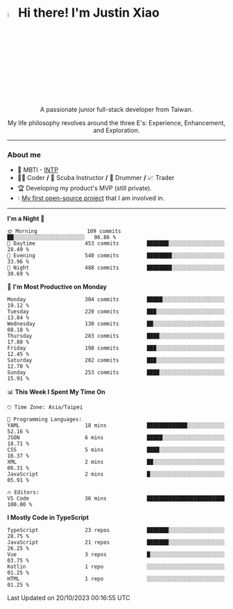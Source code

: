 # <img src="https://media.giphy.com/media/hvRJCLFzcasrR4ia7z/giphy.gif" width="5%">Hi there! I'm Justin Xiao
<p align="center">A passionate junior full-stack developer from Taiwan.  </p>
<p align="center">My life philosophy revolves around the three E's: Experience, Enhancement, and Exploration.</p>

---
### About me
- 👀 MBTI - [INTP](https://www.16personalities.com/intp-personality)
- 👨‍💻 Coder **/** 🤿 Scuba Instructor **/** 🥁 Drummer **/** 📈 Trader
- 🏆 Developing my product's MVP (still private).
- 💧 [My first open-source project](https://github.com/Game-as-a-Service/Game-Lobby-Web) that I am involved in.

---
<!--START_SECTION:waka-->
**I'm a Night 🦉** 

```text
🌞 Morning                109 commits         ██░░░░░░░░░░░░░░░░░░░░░░░   06.86 % 
🌆 Daytime                453 commits         ███████░░░░░░░░░░░░░░░░░░   28.49 % 
🌃 Evening                540 commits         ████████░░░░░░░░░░░░░░░░░   33.96 % 
🌙 Night                  488 commits         ████████░░░░░░░░░░░░░░░░░   30.69 % 
```
📅 **I'm Most Productive on Monday** 

```text
Monday                   304 commits         █████░░░░░░░░░░░░░░░░░░░░   19.12 % 
Tuesday                  220 commits         ███░░░░░░░░░░░░░░░░░░░░░░   13.84 % 
Wednesday                130 commits         ██░░░░░░░░░░░░░░░░░░░░░░░   08.18 % 
Thursday                 283 commits         ████░░░░░░░░░░░░░░░░░░░░░   17.80 % 
Friday                   198 commits         ███░░░░░░░░░░░░░░░░░░░░░░   12.45 % 
Saturday                 202 commits         ███░░░░░░░░░░░░░░░░░░░░░░   12.70 % 
Sunday                   253 commits         ████░░░░░░░░░░░░░░░░░░░░░   15.91 % 
```


📊 **This Week I Spent My Time On** 

```text
🕑︎ Time Zone: Asia/Taipei

💬 Programming Languages: 
YAML                     18 mins             █████████████░░░░░░░░░░░░   52.16 % 
JSON                     6 mins              █████░░░░░░░░░░░░░░░░░░░░   18.71 % 
CSS                      5 mins              ████░░░░░░░░░░░░░░░░░░░░░   16.37 % 
XML                      2 mins              ██░░░░░░░░░░░░░░░░░░░░░░░   06.31 % 
JavaScript               2 mins              █░░░░░░░░░░░░░░░░░░░░░░░░   05.91 % 

🔥 Editors: 
VS Code                  36 mins             █████████████████████████   100.00 % 
```

**I Mostly Code in TypeScript** 

```text
TypeScript               23 repos            ███████░░░░░░░░░░░░░░░░░░   28.75 % 
JavaScript               21 repos            ███████░░░░░░░░░░░░░░░░░░   26.25 % 
Vue                      3 repos             █░░░░░░░░░░░░░░░░░░░░░░░░   03.75 % 
Kotlin                   1 repo              ░░░░░░░░░░░░░░░░░░░░░░░░░   01.25 % 
HTML                     1 repo              ░░░░░░░░░░░░░░░░░░░░░░░░░   01.25 % 
```




 Last Updated on 20/10/2023 00:16:55 UTC
<!--END_SECTION:waka-->
